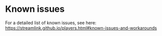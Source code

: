 # Known issues

For a detailed list of known issues, see here:
https://streamlink.github.io/players.html#known-issues-and-workarounds
